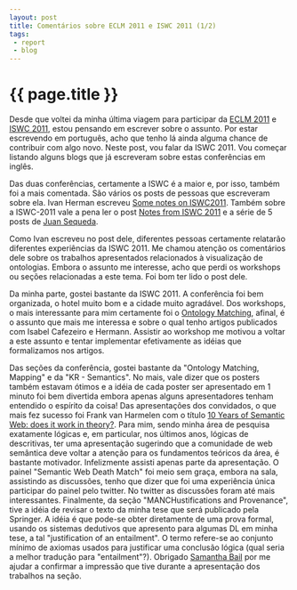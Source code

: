 ```yaml
---
layout: post
title: Comentários sobre ECLM 2011 e ISWC 2011 (1/2)
tags: 
 - report
 - blog
---
```


{{ page.title }}
================

Desde que voltei da minha última viagem para participar da
[ECLM 2011](http://weitz.de/eclm2011/) e
[ISWC 2011](http://iswc2011.semanticweb.org/), estou pensando em
escrever sobre o assunto. Por estar escrevendo em português, acho que
tenho lá ainda alguma chance de contribuir com algo novo. Neste post,
vou falar da ISWC 2011. Vou começar listando alguns blogs que já
escreveram sobre estas conferências em inglês.

Das duas conferências, certamente a ISWC é a maior e, por isso, também
foi a mais comentada. São vários os posts de pessoas que escreveram
sobre ela. Ivan Herman escreveu
[Some notes on ISWC2011](http://ivan-herman.name/2011/11/02/some-notes-on-iswc2011.../).
Também sobre a ISWC-2011 vale a pena ler o post
[Notes from ISWC 2011](http://blog.phenoscape.org/2011/11/03/notes-from-iswc-2011/)
e a série de 5 posts de
[Juan Sequeda](http://semanticweb.com/report-from-day-1-at-iswc_b24150).

Como Ivan escreveu no post dele, diferentes pessoas certamente
relatarão diferentes experiências da ISWC 2011. Me chamou atenção os
comentários dele sobre os trabalhos apresentados relacionados à
visualização de ontologias. Embora o assunto me interesse, acho que
perdi os workshops ou seções relacionadas a este tema. Foi bom ter
lido o post dele.

Da minha parte, gostei bastante da ISWC 2011. A conferência foi bem
organizada, o hotel muito bom e a cidade muito agradável. Dos
workshops, o mais interessante para mim certamente foi o
[Ontology Matching](http://www.om2011.ontologymatching.org/), afinal,
é o assunto que mais me interessa e sobre o qual tenho artigos
publicados com Isabel Cafezeiro e Hermann. Assistir ao workshop me
motivou a voltar a este assunto e tentar implementar efetivamente as
idéias que formalizamos nos artigos. 

Das seções da conferência, gostei bastante da "Ontology Matching,
Mapping" e da "KR - Semantics". No mais, vale dizer que os posters
também estavam ótimos e a idéia de cada poster ser apresentado em 1
minuto foi bem divertida embora apenas alguns apresentadores tenham
entendido o espírito da coisa! Das apresentações dos convidados, o que
mais fez sucesso foi Frank van Harmelen com o título
[10 Years of Semantic Web: does it work in theory?](http://www.cs.vu.nl/~frankh/spool/ISWC2011Keynote/).
Para mim, sendo minha área de pesquisa exatamente lógicas e, em
particular, nos últimos anos, lógicas de descritivas, ter uma
apresentação sugerindo que a comunidade de web semântica deve voltar a
atenção para os fundamentos teóricos da área, é bastante motivador.
Infelizmente assisti apenas parte da apresentação. O painel "Semantic
Web Death Match" foi meio sem graça, embora na sala, assistindo as
discussões, tenho que dizer que foi uma experiência única participar
do painel pelo twitter. No twitter as discussões foram até mais
interessantes. Finalmente, da seção "MANCHustifications and
Provenance", tive a idéia de revisar o texto da minha tese que será
publicado pela Springer. A idéia é que pode-se obter diretamente de
uma prova formal, usando os sistemas dedutivos que apresento para
algumas DL em minha tese, a tal "justification of an entailment". O
termo refere-se ao conjunto mínimo de axiomas usados para justificar
uma conclusão lógica (qual seria a melhor tradução para
"entailment"?). Obrigado
[Samantha Bail](http://manchester.academia.edu/SamanthaBail) por me
ajudar a confirmar a impressão que tive durante a apresentação dos
trabalhos na seção.


